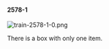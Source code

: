 #### 2578-1
![train-2578-1-0.png](https://github.com/lil-lab/nlvr/raw/master/nlvr/train/images/26/train-2578-1-0.png "train-2578-1-0.png")

There is a box with only one item.